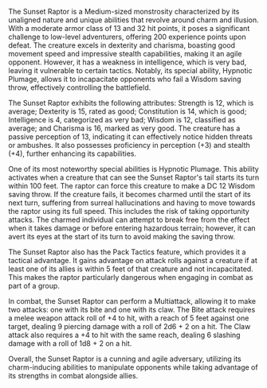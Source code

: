 The Sunset Raptor is a Medium-sized monstrosity characterized by its unaligned nature and unique abilities that revolve around charm and illusion. With a moderate armor class of 13 and 32 hit points, it poses a significant challenge to low-level adventurers, offering 200 experience points upon defeat. The creature excels in dexterity and charisma, boasting good movement speed and impressive stealth capabilities, making it an agile opponent. However, it has a weakness in intelligence, which is very bad, leaving it vulnerable to certain tactics. Notably, its special ability, Hypnotic Plumage, allows it to incapacitate opponents who fail a Wisdom saving throw, effectively controlling the battlefield. 

The Sunset Raptor exhibits the following attributes: Strength is 12, which is average; Dexterity is 15, rated as good; Constitution is 14, which is good; Intelligence is 4, categorized as very bad; Wisdom is 12, classified as average; and Charisma is 16, marked as very good. The creature has a passive perception of 13, indicating it can effectively notice hidden threats or ambushes. It also possesses proficiency in perception (+3) and stealth (+4), further enhancing its capabilities. 

One of its most noteworthy special abilities is Hypnotic Plumage. This ability activates when a creature that can see the Sunset Raptor's tail starts its turn within 100 feet. The raptor can force this creature to make a DC 12 Wisdom saving throw. If the creature fails, it becomes charmed until the start of its next turn, suffering from surreal hallucinations and having to move towards the raptor using its full speed. This includes the risk of taking opportunity attacks. The charmed individual can attempt to break free from the effect when it takes damage or before entering hazardous terrain; however, it can avert its eyes at the start of its turn to avoid making the saving throw. 

The Sunset Raptor also has the Pack Tactics feature, which provides it a tactical advantage. It gains advantage on attack rolls against a creature if at least one of its allies is within 5 feet of that creature and not incapacitated. This makes the raptor particularly dangerous when engaging in combat as part of a group.

In combat, the Sunset Raptor can perform a Multiattack, allowing it to make two attacks: one with its bite and one with its claw. The Bite attack requires a melee weapon attack roll of +4 to hit, with a reach of 5 feet against one target, dealing 9 piercing damage with a roll of 2d6 + 2 on a hit. The Claw attack also requires a +4 to hit with the same reach, dealing 6 slashing damage with a roll of 1d8 + 2 on a hit. 

Overall, the Sunset Raptor is a cunning and agile adversary, utilizing its charm-inducing abilities to manipulate opponents while taking advantage of its strengths in combat alongside allies.